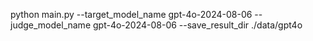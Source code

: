 python main.py --target_model_name gpt-4o-2024-08-06 --judge_model_name gpt-4o-2024-08-06 --save_result_dir ./data/gpt4o
